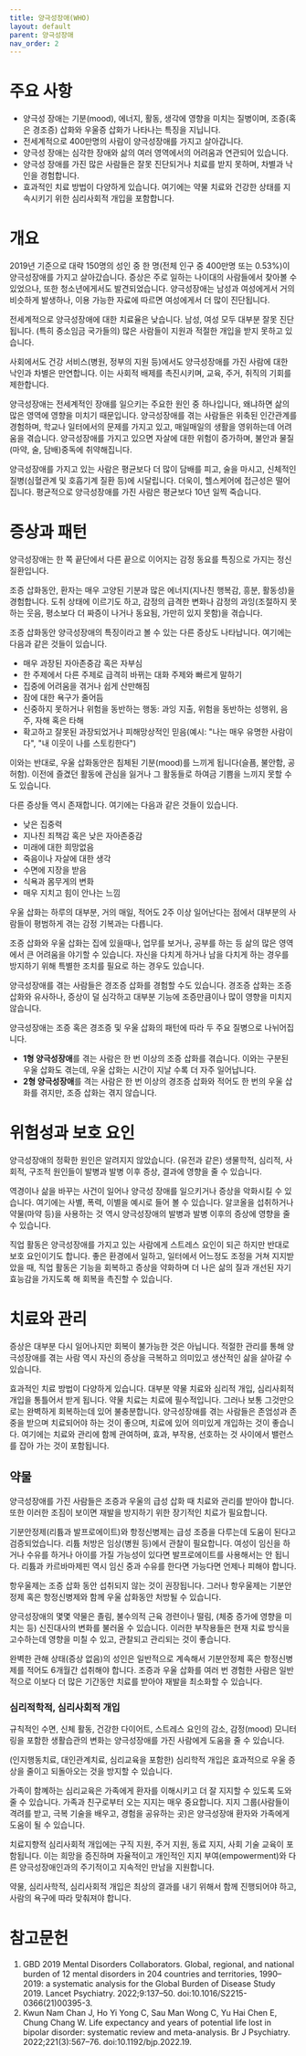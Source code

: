 ```yaml
---
title: 양극성장애(WHO)
layout: default
parent: 양극성장애
nav_order: 2
---
```


# 주요 사항

- 양극성 장애는 기분(mood), 에너지, 활동, 생각에 영향을 미치는 질병이며, 조증(혹은 경조증) 삽화와 우울증 삽화가 나타나는 특징을 지닙니다.
- 전세계적으로 400만명의 사람이 양극성장애를 가지고 살아갑니다.
- 양극성 장애는 심각한 장애와 삶의 여러 영역에서의 어려움과 연관되어 있습니다.
- 양극성 장애를 가진 많은 사람들은 잘못 진단되거나 치료를 받지 못하며, 차별과 낙인을 경험합니다.
- 효과적인 치료 방법이 다양하게 있습니다. 여기에는 약물 치료와 건강한 상태를 지속시키기 위한 심리사회적 개입을 포함합니다.

# 개요

2019년 기준으로 대략 150명의 성인 중 한 명(전체 인구 중 400만명 또는 0.53%)이 양극성장애를 가지고 살아갔습니다. 증상은 주로 일하는 나이대의 사람들에서 찾아볼 수 있었으나, 또한 청소년에게서도 발견되었습니다. 양극성장애는 남성과 여성에게서 거의 비슷하게 발생하나, 이용 가능한 자료에 따르면 여성에게서 더 많이 진단됩니다.

전세계적으로 양극성장애에 대한 치료율은 낮습니다. 남성, 여성 모두 대부분 잘못 진단됩니다. (특히 중소임금 국가들의) 많은 사람들이 지원과 적절한 개입을 받지 못하고 있습니다.

사회에서도 건강 서비스(병원, 정부의 지원 등)에서도 양극성장애를 가진 사람에 대한 낙인과 차별은 만연합니다. 이는 사회적 배제를 촉진시키며, 교육, 주거, 취직의 기회를 제한합니다.

양극성장애는 전세계적인 장애를 일으키는 주요한 원인 중 하나입니다, 왜냐하면 삶의 많은 영역에 영향을 미치기 때문입니다. 양극성장애를 겪는 사람들은 위축된 인간관계를 경험하며, 학교나 일터에서의 문제를 가지고 있고, 매일매일의 생활을 영위하는데 어려움을 겪습니다. 양극성장애를 가지고 있으면 자살에 대한 위험이 증가하며, 불안과 물질(마약, 술, 담배)중독에 취약해집니다.

양극성장애를 가지고 있는 사람은 평균보다 더 많이 담배를 피고, 술을 마시고, 신체적인 질병(심혈관계 및 호흡기계 질환 등)에 시달립니다. 더욱이, 헬스케어에 접근성은 떨어집니다. 평균적으로 양극성장애를 가진 사람은 평균보다 10년 일찍 죽습니다.

# 증상과 패턴

양극성장애는 한 쪽 끝단에서 다른 끝으로 이어지는 감정 동요를 특징으로 가지는 정신 질환입니다.

조증 삽화동안, 환자는 매우 고양된 기분과 많은 에너지(지나친 행복감, 흥분, 활동성)을 경험합니다. 도취 상태에 이르기도 하고, 감정의 급격한 변화나 감정의 과잉(조절하지 못하는 웃음, 평소보다 더 짜증이 나거나 동요됨, 가만히 있지 못함)을 겪습니다.

조증 삽화동안 양극성장애의 특징이라고 볼 수 있는 다른 증상도 나타납니다. 여기에는 다음과 같은 것들이 있습니다.

- 매우 과장된 자아존중감 혹은 자부심
- 한 주제에서 다른 주제로 급격히 바뀌는 대화 주제와 빠르게 말하기
- 집중에 어려움을 겪거나 쉽게 산만해짐
- 잠에 대한 욕구가 줄어듬
- 신중하지 못하거나 위험을 동반하는 행동: 과잉 지출, 위험을 동반하는 성행위, 음주, 자해 혹은 타해
- 확고하고 잘못된 과장되었거나 피해망상적인 믿음(예시: "나는 매우 유명한 사람이다", "내 이웃이 나를 스토킹한다")

이와는 반대로, 우울 삽화동안은 침체된 기분(mood)를 느끼게 됩니다(슬픔, 불안함, 공허함). 이전에 즐겼던 활동에 관심을 잃거나 그 활동들로 하여금 기쁨을 느끼지 못할 수도 있습니다.

다른 증상들 역시 존재합니다. 여기에는 다음과 같은 것들이 있습니다.

- 낮은 집중력
- 지나친 죄책감 혹은 낮은 자아존중감
- 미래에 대한 희망없음
- 죽음이나 자살에 대한 생각
- 수면에 지장을 받음
- 식욕과 몸무게의 변화
- 매우 지치고 힘이 안나는 느낌

우울 삽화는 하루의 대부분, 거의 매일, 적어도 2주 이상 일어난다는 점에서 대부분의 사람들이 평범하게 겪는 감정 기복과는 다릅니다.

조증 삽화와 우울 삽화는 집에 있을때나, 업무를 보거나, 공부를 하는 등 삶의 많은 영역에서 큰 어려움을 야기할 수 있습니다. 자신을 다치게 하거나 남을 다치게 하는 경우를 방지하기 위해 특별한 조치를 필요로 하는 경우도 있습니다.

양극성장애를 겪는 사람들은 경조증 삽화를 경험할 수도 있습니다. 경조증 삽화는 조증 삽화와 유사하나, 증상이 덜 심각하고 대부분 기능에 조증만큼이나 많이 영향을 미치지 않습니다.

양극성장애는 조증 혹은 경조증 및 우울 삽화의 패턴에 따라 두 주요 질병으로 나뉘어집니다.

- **1형 양극성장애**를 겪는 사람은 한 번 이상의 조증 삽화를 겪습니다. 이와는 구분된 우울 삽화도 겪는데, 우울 삽화는 시간이 지날 수록 더 자주 일어납니다.
- **2형 양극성장애**를 격는 사람은 한 번 이상의 경조증 삽화와 적어도 한 번의 우울 삽화를 겪지만, 조증 삽화는 겪지 않습니다.

# 위험성과 보호 요인

양극성장애의 정확한 원인은 알려지지 않았습니다. (유전과 같은) 생물학적, 심리적, 사회적, 구조적 원인들이 발병과 발병 이후 증상, 결과에 영향을 줄 수 있습니다.

역경이나 삶을 바꾸는 사건이 일어나 양극성 장애를 일으키거나 증상을 악화시킬 수 있습니다. 여기에는 사별, 폭력, 이별을 예시로 들어 볼 수 있습니다. 알코올을 섭취하거나 약물(마약 등)을 사용하는 것 역시 양극성장애의 발병과 발병 이후의 증상에 영향을 줄 수 있습니다.

직업 활동은 양극성장애를 가지고 있는 사람에게 스트레스 요인이 되곤 하지만 반대로 보호 요인이기도 합니다. 좋은 환경에서 일하고, 일터에서 어느정도 조정을 거쳐 지지받았을 때, 직업 활동은 기능을 회복하고 증상을 약화하며 더 나은 삶의 질과 개선된 자기효능감을 가지도록 해 회복을 촉진할 수 있습니다.

# 치료와 관리

증상은 대부분 다시 일어나지만 회복이 불가능한 것은 아닙니다. 적절한 관리를 통해 양극성장애를 겪는 사람 역시 자신의 증상을 극복하고 의미있고 생산적인 삶을 살아갈 수 있습니다.

효과적인 치료 방법이 다양하게 있습니다. 대부분 약물 치료와 심리적 개입, 심리사회적 개입을 통틀어서 받게 됩니다. 약물 치료는 치료에 필수적입니다. 그러나 보통 그것만으로는 완벽하게 회복하는데 있어 불충분합니다. 양극성장애를 겪는 사람들은 존엄성과 존중을 받으며 치료되어야 하는 것이 좋으며, 치료에 있어 의미있게 개입하는 것이 좋습니다. 여기에는 치료와 관리에 함께 관여하며, 효과, 부작용, 선호하는 것 사이에서 밸런스를 잡아 가는 것이 포함됩니다.

## 약물

양극성장애를 가진 사람들은 조증과 우울의 급성 삽화 때 치료와 관리를 받아야 합니다. 또한 이러한 조짐이 보이면 재발을 방지하기 위한 장기적인 치료가 필요합니다.

기분안정제(리튬과 발프로에이트)와 항정신병제는 급성 조증을 다루는데 도움이 된다고 검증되었습니다. 리튬 처방은 임상(병원 등)에서 관찰이 필요합니다. 여성이 임신을 하거나 수유를 하거나 아이를 가질 가능성이 있다면 발프로에이트를 사용해서는 안 됩니다. 리튬과 카르바마제핀 역시 임신 중과 수유를 한다면 가능다면 언제나 피해야 합니다.

항우울제는 조증 삽화 동안 섭취되지 않는 것이 권장됩니다. 그러나 항우울제는 기분안정제 혹은 항정신병제와 함께 우울 삽화동안 처방될 수 있습니다.

양극성장애의 몇몇 약물은 졸림, 불수의적 근육 경련이나 떨림, (체중 증가에 영향을 미치는 등) 신진대사의 변화를 불러올 수 있습니다. 이러한 부작용들은 현재 치료 방식을 고수하는데 영향을 미칠 수 있고, 관찰되고 관리되는 것이 좋습니다.

완벽한 관해 상태(증상 없음)의 성인은 일반적으로 계속해서 기분안정제 혹은 항정신병제를 적어도 6개월간 섭취해야 합니다. 조증과 우울 삽화를 여러 번 경험한 사람은 일반적으로 이보다 더 많은 기간동안 치료를 받아야 재발을 최소화할 수 있습니다.

### 심리적학적, 심리사회적 개입

규칙적인 수면, 신체 활동, 건강한 다이어트, 스트레스 요인의 감소, 감정(mood) 모니터링을 포함한 생활습관의 변화는 양극성장애를 가진 사람에게 도움을 줄 수 있습니다.

(인지행동치료, 대인관계치료, 심리교육을 포함한) 심리학적 개입은 효과적으로 우울 증상을 줄이고 되돌아오는 것을 방지할 수 있습니다.

가족이 함꼐하는 심리교육은 가족에게 환자를 이해시키고 더 잘 지지할 수 있도록 도와줄 수 있습니다. 가족과 친구로부터 오는 지지는 매우 중요합니다. 지지 그룹(사람들이 격려를 받고, 극복 기술을 배우고, 경험을 공유하는 곳)은 양극성장애 환자와 가족에게 도움이 될 수 있습니다.

치료지향적 심리사회적 개입에는 구직 지원, 주거 지원, 동료 지지, 사회 기술 교육이 포함됩니다. 이는 희망을 증진하며 자율적이고 개인적인 지지 부여(empowerment)와 다른 양극성장애인과의 주기적이고 지속적인 만남을 지원합니다.

약물, 심리사학적, 심리사회적 개입은 최상의 결과를 내기 위해서 함께 진행되어야 하고, 사람의 욕구에 따라 맞춰져야 합니다.

# 참고문헌

1. GBD 2019 Mental Disorders Collaborators. Global, regional, and national burden of 12 mental disorders in 204 countries and territories, 1990–2019: a systematic analysis for the Global Burden of Disease Study 2019. Lancet Psychiatry. 2022;9:137–50. doi:10.1016/S2215-0366(21)00395-3.
2. Kwun Nam Chan J, Ho Yi Yong C, Sau Man Wong C, Yu Hai Chen E, Chung Chang W. Life expectancy and years of potential life lost in bipolar disorder: systematic review and meta-analysis. Br J Psychiatry. 2022;221(3):567–76. doi:10.1192/bjp.2022.19.

